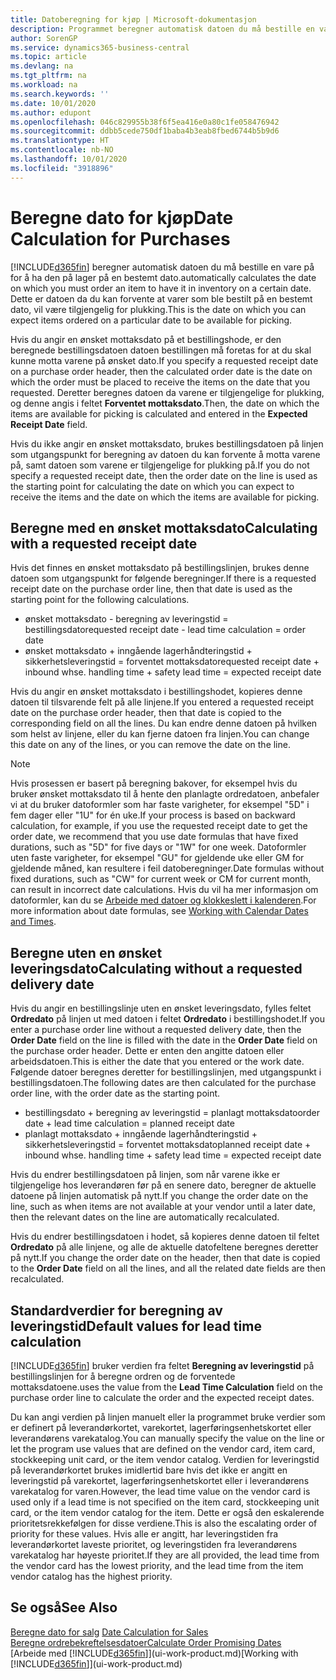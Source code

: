 ```yaml
---
title: Datoberegning for kjøp | Microsoft-dokumentasjon
description: Programmet beregner automatisk datoen du må bestille en vare på for å ha den på lager på en bestemt dato. Dette er datoen da du kan forvente at varer som ble bestilt på en bestemt dato, vil være tilgjengelig for plukking.
author: SorenGP
ms.service: dynamics365-business-central
ms.topic: article
ms.devlang: na
ms.tgt_pltfrm: na
ms.workload: na
ms.search.keywords: ''
ms.date: 10/01/2020
ms.author: edupont
ms.openlocfilehash: 046c829955b38f6f5ea416e0a80c1fe058476942
ms.sourcegitcommit: ddbb5cede750df1baba4b3eab8fbed6744b5b9d6
ms.translationtype: HT
ms.contentlocale: nb-NO
ms.lasthandoff: 10/01/2020
ms.locfileid: "3918896"
---
```

# <a name="date-calculation-for-purchases"></a><span data-ttu-id="fcdf1-104">Beregne dato for kjøp</span><span class="sxs-lookup"><span data-stu-id="fcdf1-104">Date Calculation for Purchases</span></span>

[!INCLUDE[d365fin](includes/d365fin_md.md)] <span data-ttu-id="fcdf1-105">beregner automatisk datoen du må bestille en vare på for å ha den på lager på en bestemt dato.</span><span class="sxs-lookup"><span data-stu-id="fcdf1-105">automatically calculates the date on which you must order an item to have it in inventory on a certain date.</span></span> <span data-ttu-id="fcdf1-106">Dette er datoen da du kan forvente at varer som ble bestilt på en bestemt dato, vil være tilgjengelig for plukking.</span><span class="sxs-lookup"><span data-stu-id="fcdf1-106">This is the date on which you can expect items ordered on a particular date to be available for picking.</span></span>  

<span data-ttu-id="fcdf1-107">Hvis du angir en ønsket mottaksdato på et bestillingshode, er den beregnede bestillingsdatoen datoen bestillingen må foretas for at du skal kunne motta varene på ønsket dato.</span><span class="sxs-lookup"><span data-stu-id="fcdf1-107">If you specify a requested receipt date on a purchase order header, then the calculated order date is the date on which the order must be placed to receive the items on the date that you requested.</span></span> <span data-ttu-id="fcdf1-108">Deretter beregnes datoen da varene er tilgjengelige for plukking, og denne angis i feltet **Forventet mottaksdato**.</span><span class="sxs-lookup"><span data-stu-id="fcdf1-108">Then, the date on which the items are available for picking is calculated and entered in the **Expected Receipt Date** field.</span></span>  

<span data-ttu-id="fcdf1-109">Hvis du ikke angir en ønsket mottaksdato, brukes bestillingsdatoen på linjen som utgangspunkt for beregning av datoen du kan forvente å motta varene på, samt datoen som varene er tilgjengelige for plukking på.</span><span class="sxs-lookup"><span data-stu-id="fcdf1-109">If you do not specify a requested receipt date, then the order date on the line is used as the starting point for calculating the date on which you can expect to receive the items and the date on which the items are available for picking.</span></span>  

## <a name="calculating-with-a-requested-receipt-date"></a><span data-ttu-id="fcdf1-110">Beregne med en ønsket mottaksdato</span><span class="sxs-lookup"><span data-stu-id="fcdf1-110">Calculating with a requested receipt date</span></span>

<span data-ttu-id="fcdf1-111">Hvis det finnes en ønsket mottaksdato på bestillingslinjen, brukes denne datoen som utgangspunkt for følgende beregninger.</span><span class="sxs-lookup"><span data-stu-id="fcdf1-111">If there is a requested receipt date on the purchase order line, then that date is used as the starting point for the following calculations.</span></span>  

- <span data-ttu-id="fcdf1-112">ønsket mottaksdato - beregning av leveringstid = bestillingsdato</span><span class="sxs-lookup"><span data-stu-id="fcdf1-112">requested receipt date - lead time calculation = order date</span></span>  
- <span data-ttu-id="fcdf1-113">ønsket mottaksdato + inngående lagerhåndteringstid + sikkerhetsleveringstid = forventet mottaksdato</span><span class="sxs-lookup"><span data-stu-id="fcdf1-113">requested receipt date + inbound whse. handling time + safety lead time = expected receipt date</span></span>  

<span data-ttu-id="fcdf1-114">Hvis du angir en ønsket mottaksdato i bestillingshodet, kopieres denne datoen til tilsvarende felt på alle linjene.</span><span class="sxs-lookup"><span data-stu-id="fcdf1-114">If you entered a requested receipt date on the purchase order header, then that date is copied to the corresponding field on all the lines.</span></span> <span data-ttu-id="fcdf1-115">Du kan endre denne datoen på hvilken som helst av linjene, eller du kan fjerne datoen fra linjen.</span><span class="sxs-lookup"><span data-stu-id="fcdf1-115">You can change this date on any of the lines, or you can remove the date on the line.</span></span>  

> [!NOTE]
> <span data-ttu-id="fcdf1-116">Hvis prosessen er basert på beregning bakover, for eksempel hvis du bruker ønsket mottaksdato til å hente den planlagte ordredatoen, anbefaler vi at du bruker datoformler som har faste varigheter, for eksempel "5D" i fem dager eller "1U" for én uke.</span><span class="sxs-lookup"><span data-stu-id="fcdf1-116">If your process is based on backward calculation, for example, if you use the requested receipt date to get the order date, we recommend that you use date formulas that have fixed durations, such as "5D" for five days or "1W" for one week.</span></span> <span data-ttu-id="fcdf1-117">Datoformler uten faste varigheter, for eksempel "GU" for gjeldende uke eller GM for gjeldende måned, kan resultere i feil datoberegninger.</span><span class="sxs-lookup"><span data-stu-id="fcdf1-117">Date formulas without fixed durations, such as "CW" for current week or CM for current month, can result in incorrect date calculations.</span></span> <span data-ttu-id="fcdf1-118">Hvis du vil ha mer informasjon om datoformler, kan du se [Arbeide med datoer og klokkeslett i kalenderen](ui-enter-date-ranges.md).</span><span class="sxs-lookup"><span data-stu-id="fcdf1-118">For more information about date formulas, see [Working with Calendar Dates and Times](ui-enter-date-ranges.md).</span></span>

## <a name="calculating-without-a-requested-delivery-date"></a><span data-ttu-id="fcdf1-119">Beregne uten en ønsket leveringsdato</span><span class="sxs-lookup"><span data-stu-id="fcdf1-119">Calculating without a requested delivery date</span></span>

<span data-ttu-id="fcdf1-120">Hvis du angir en bestillingslinje uten en ønsket leveringsdato, fylles feltet **Ordredato** på linjen ut med datoen i feltet **Ordredato** i bestillingshodet.</span><span class="sxs-lookup"><span data-stu-id="fcdf1-120">If you enter a purchase order line without a requested delivery date, then the **Order Date** field on the line is filled with the date in the **Order Date** field on the purchase order header.</span></span> <span data-ttu-id="fcdf1-121">Dette er enten den angitte datoen eller arbeidsdatoen.</span><span class="sxs-lookup"><span data-stu-id="fcdf1-121">This is either the date that you entered or the work date.</span></span> <span data-ttu-id="fcdf1-122">Følgende datoer beregnes deretter for bestillingslinjen, med utgangspunkt i bestillingsdatoen.</span><span class="sxs-lookup"><span data-stu-id="fcdf1-122">The following dates are then calculated for the purchase order line, with the order date as the starting point.</span></span>  

- <span data-ttu-id="fcdf1-123">bestillingsdato + beregning av leveringstid = planlagt mottaksdato</span><span class="sxs-lookup"><span data-stu-id="fcdf1-123">order date + lead time calculation = planned receipt date</span></span>  
- <span data-ttu-id="fcdf1-124">planlagt mottaksdato + inngående lagerhåndteringstid + sikkerhetsleveringstid = forventet mottaksdato</span><span class="sxs-lookup"><span data-stu-id="fcdf1-124">planned receipt date + inbound whse. handling time + safety lead time = expected receipt date</span></span>  

<span data-ttu-id="fcdf1-125">Hvis du endrer bestillingsdatoen på linjen, som når varene ikke er tilgjengelige hos leverandøren før på en senere dato, beregner de aktuelle datoene på linjen automatisk på nytt.</span><span class="sxs-lookup"><span data-stu-id="fcdf1-125">If you change the order date on the line, such as when items are not available at your vendor until a later date, then the relevant dates on the line are automatically recalculated.</span></span>  

<span data-ttu-id="fcdf1-126">Hvis du endrer bestillingsdatoen i hodet, så kopieres denne datoen til feltet **Ordredato** på alle linjene, og alle de aktuelle datofeltene beregnes deretter på nytt.</span><span class="sxs-lookup"><span data-stu-id="fcdf1-126">If you change the order date on the header, then that date is copied to the **Order Date** field on all the lines, and all the related date fields are then recalculated.</span></span>  

## <a name="default-values-for-lead-time-calculation"></a><span data-ttu-id="fcdf1-127">Standardverdier for beregning av leveringstid</span><span class="sxs-lookup"><span data-stu-id="fcdf1-127">Default values for lead time calculation</span></span>

[!INCLUDE[d365fin](includes/d365fin_md.md)] <span data-ttu-id="fcdf1-128">bruker verdien fra feltet **Beregning av leveringstid** på bestillingslinjen for å beregne ordren og de forventede mottaksdatoene.</span><span class="sxs-lookup"><span data-stu-id="fcdf1-128">uses the value from the **Lead Time Calculation** field on the purchase order line to calculate the order and the expected receipt dates.</span></span>  

<span data-ttu-id="fcdf1-129">Du kan angi verdien på linjen manuelt eller la programmet bruke verdier som er definert på leverandørkortet, varekortet, lagerføringsenhetskortet eller leverandørens varekatalog.</span><span class="sxs-lookup"><span data-stu-id="fcdf1-129">You can manually specify the value on the line or let the program use values that are defined on the vendor card, item card, stockkeeping unit card, or the item vendor catalog.</span></span>
<span data-ttu-id="fcdf1-130">Verdien for leveringstid på leverandørkortet brukes imidlertid bare hvis det ikke er angitt en leveringstid på varekortet, lagerføringsenhetskortet eller i leverandørens varekatalog for varen.</span><span class="sxs-lookup"><span data-stu-id="fcdf1-130">However, the lead time value on the vendor card is used only if a lead time is not specified on the item card, stockkeeping unit card, or the item vendor catalog for the item.</span></span> <span data-ttu-id="fcdf1-131">Dette er også den eskalerende prioritetsrekkefølgen for disse verdiene.</span><span class="sxs-lookup"><span data-stu-id="fcdf1-131">This is also the escalating order of priority for these values.</span></span> <span data-ttu-id="fcdf1-132">Hvis alle er angitt, har leveringstiden fra leverandørkortet laveste prioritet, og leveringstiden fra leverandørens varekatalog har høyeste prioritet.</span><span class="sxs-lookup"><span data-stu-id="fcdf1-132">If they are all provided, the lead time from the vendor card has the lowest priority, and the lead time from the item vendor catalog has the highest priority.</span></span>  

## <a name="see-also"></a><span data-ttu-id="fcdf1-133">Se også</span><span class="sxs-lookup"><span data-stu-id="fcdf1-133">See Also</span></span>

<span data-ttu-id="fcdf1-134">[Beregne dato for salg](sales-date-calculation-for-sales.md) </span><span class="sxs-lookup"><span data-stu-id="fcdf1-134">[Date Calculation for Sales](sales-date-calculation-for-sales.md) </span></span>  
[<span data-ttu-id="fcdf1-135">Beregne ordrebekreftelsesdatoer</span><span class="sxs-lookup"><span data-stu-id="fcdf1-135">Calculate Order Promising Dates</span></span>](sales-how-to-calculate-order-promising-dates.md)  
<span data-ttu-id="fcdf1-136">[Arbeide med [!INCLUDE[d365fin](includes/d365fin_md.md)]](ui-work-product.md)</span><span class="sxs-lookup"><span data-stu-id="fcdf1-136">[Working with [!INCLUDE[d365fin](includes/d365fin_md.md)]](ui-work-product.md)</span></span>  

